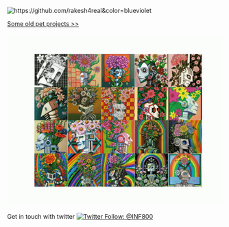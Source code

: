 
<p align="left"> <img src="https://komarev.com/ghpvc/?username=rakesh4real" alt="https://github.com/rakesh4real&color=blueviolet" /></p>

<p align="left"> <a href='https://inf800.github.io/whoami/projects'>Some old pet projects >> </a> </p>

![](./anim.gif)
 
 
Get in touch with twitter [![Twitter Follow: @INF800](https://img.shields.io/twitter/follow/INF800?style=social)](https://twitter.com/INF800)
